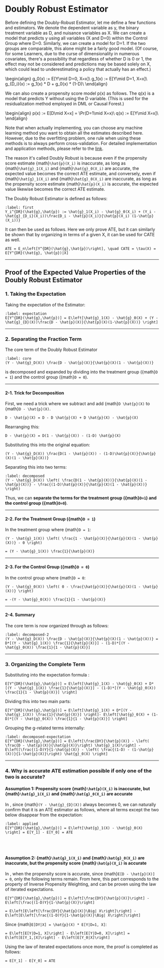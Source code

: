 # Doubly Robust Estimator

Before defining the Doubly-Robust Estimator, let me define a few functions and estimators. We denote the dependent variable as y, the binary treatment variable as D, and nuisance variables as X. We can create a model that predicts y using all variables (X and D=0) within the Control Group where D=0. Similarly, we can create a model for D=1. If the two groups are comparable, this alone might be a fairly good model. (Of course, for some Learners, due to the curse of dimensionality in numerous covariates, there's a possibility that regardless of whether D is 0 or 1, the effect may not be considered and predictions may be based solely on X, which could lead to underestimating a policy that actually has an effect.)

\begin{align}
g_0(x) := E[Y\mid D=0, X=x]\\
g_1(x) := E[Y\mid D=1, X=x]\\
g_{D_i}(x) := g_1(x) * D + g_0(x) * (1-D)\\
\end{align}

We can also create a propensity score model p(x) as follows. The q(x) is a model that predicts Y without using the D variable. (This is used for the residualization method employed in DML or Causal Forest.)

\begin{align}
p(x) := E[D\mid X=x] = \Pr(D=1\mid X=x)\\
q(x) := E[Y\mid X=x]\\
\end{align}

Note that when actually implementing, you can choose any machine learning method you want to obtain all the estimates described here. However, due to the overfitting problem, one rule when using these methods is to always perform cross-validation. For detailed implementation and application methods, please refer to the [link](/CATE-inference).

The reason it's called Doubly Robust is because even if the propensity score estimate {math}`\hat{p}(X_i)` is inaccurate, as long as {math}`\hat{g}_1(X_i)` and {math}`\hat{g}_0(X_i)` are accurate, the expected value becomes the correct ATE estimate, and conversely, even if {math}`\hat{g}_1(X_i)` and {math}`\hat{g}_0(X_i)` are inaccurate, as long as the propensity score estimate {math}`\hat{p}(X_i)` is accurate, the expected value likewise becomes the correct ATE estimate.

The Doubly Robust Estimator is defined as follows:

```{math}
:label: first
Y_i^{DR}(\hat{g},\hat{p}) := \hat{g}_1(X_i) - \hat{g}_0(X_i) + (Y_i - \hat{g}_{D_i}(X_i))\frac{D_i - \hat{p}(X_i)}{\hat{p}(X_i) (1-\hat{p}(X_i))}
```

It can then be used as follows. Here we only prove ATE, but it can similarly be shown that by organizing in terms of a given X, it can be used for CATE as well.

```{math}
ATE = E_n\left[Y^{DR}(\hat{g},\hat{p})\right], \quad CATE = \tau(X) = E[Y^{DR}(\hat{g}, \hat{p})|X]
```

---

## Proof of the Expected Value Properties of the Doubly Robust Estimator

### **1. Taking the Expectation**
Taking the expectation of the Estimator:

```{math}
:label: expectation
E[Y^{DR}(\hat{g},\hat{p})] = E\left[\hat{g}_1(X) - \hat{g}_0(X) + (Y - \hat{g}_{D}(X))\frac{D - \hat{p}(X)}{\hat{p}(X)(1-\hat{p}(X))} \right]
```

---

### **2. Separating the Fraction Term**

The core term of the Doubly Robust Estimator  
```{math}
:label: core
(Y - \hat{g}_D(X)) \frac{D - \hat{p}(X)}{\hat{p}(X)(1 - \hat{p}(X))}
```
is decomposed and expanded by dividing into the treatment group ({math}`D = 1`) and the control group ({math}`D = 0`).

---

#### **2-1. Trick for Decomposition**
First, we need a trick where we subtract and add {math}`D \hat{p}(X)` to {math}` D - \hat{p}(X) `.

```{math}
D - \hat{p}(X) = D - D \hat{p}(X) + D \hat{p}(X) - \hat{p}(X)
```

Rearranging this:

```{math}
D - \hat{p}(X) = D(1 - \hat{p}(X)) - (1-D) \hat{p}(X)
```

Substituting this into the original equation:

```{math}
(Y - \hat{g}_D(X)) \frac{D(1 - \hat{p}(X)) - (1-D)\hat{p}(X)}{\hat{p}(X)(1 - \hat{p}(X))}
```

Separating this into two terms:

```{math}
:label: decomposed
(Y - \hat{g}_D(X)) \left( \frac{D(1 - \hat{p}(X))}{\hat{p}(X)(1 - \hat{p}(X))} - \frac{(1-D)\hat{p}(X)}{\hat{p}(X)(1 - \hat{p}(X))} \right)
```

Thus, we can **separate the terms for the treatment group ({math}`D=1`) and the control group ({math}`D=0`)**.

---

#### **2-2. For the Treatment Group ({math}`D = 1`)**
In the treatment group where {math}`D = 1`:

```{math}
(Y - \hat{g}_1(X)) \left( \frac{1 - \hat{p}(X)}{\hat{p}(X)(1 - \hat{p}(X))} - 0 \right)
```

```{math}
= (Y - \hat{g}_1(X)) \frac{1}{\hat{p}(X)}
```

---

#### **2-3. For the Control Group ({math}`D = 0`)**
In the control group where {math}`D = 0`:

```{math}
(Y - \hat{g}_0(X)) \left( 0 - \frac{\hat{p}(X)}{\hat{p}(X)(1 - \hat{p}(X))} \right)
```

```{math}
= -(Y - \hat{g}_0(X)) \frac{1}{1 - \hat{p}(X)}
```

---

#### **2-4. Summary**
The core term [](#core) is now organized through [](#decomposed) as follows:

```{math}
:label: decomposed-2
(Y - \hat{g}_D(X)) \frac{D - \hat{p}(X)}{\hat{p}(X)(1 - \hat{p}(X))} = D*[(Y - \hat{g}_1(X)) \frac{1}{\hat{p}(X)}] - (1-D)*[(Y - \hat{g}_0(X)) \frac{1}{1 - \hat{p}(X)}]
```

---

### **3. Organizing the Complete Term**
Substituting [](#decomposed-2) into the expectation formula [](#expectation):
```{math}
E[Y^{DR}(\hat{g},\hat{p})] = E\left[\hat{g}_1(X) - \hat{g}_0(X) + D*[(Y - \hat{g}_1(X)) \frac{1}{\hat{p}(X)}] - (1-D)*[(Y - \hat{g}_0(X)) \frac{1}{1 - \hat{p}(X)}] \right]
```

Dividing this into two main parts:
```{math}
E[Y^{DR}(\hat{g},\hat{p})] = E\left[\hat{g}_1(X) + D*[(Y - \hat{g}_1(X)) \frac{1}{\hat{p}(X)}] \right]- E\left[\hat{g}_0(X) + (1-D)*[(Y - \hat{g}_0(X)) \frac{1}{1 - \hat{p}(X)}] \right]
```

Grouping the g-related terms internally:
```{math}
:label: decomposed-expectation
E[Y^{DR}(\hat{g},\hat{p})] = E\left[\frac{DY}{\hat{p}(X)} - \left( \frac{D - \hat{p}(X)}{\hat{p}(X)}\right) \hat{g}_1(X)\right] - E\left[\frac{(1-D)Y}{1-\hat{p}(X)} - \left( \frac{(1-D) - (1-\hat{p}(X))}{1-\hat{p}(X)}\right) \hat{g}_0(X) \right]
```

---

### **4. Why is accurate ATE estimation possible if only one of the two is accurate?**
#### Assumption 1: Propensity score {math}`\hat{p}(X_i)` is inaccurate, but {math}`\hat{g}_1(X_i)` and {math}`\hat{g}_0(X_i)` are accurate
In [](#expectation), since {math}`(Y - \hat{g}_{D}(X))` always becomes 0, we can naturally confirm that it is an ATE estimator as follows, where all terms except the two below disappear from the expectation:
```{math}
:label: applied
E[Y^{DR}(\hat{g},\hat{p})] = E\left[\hat{g}_1(X) - \hat{g}_0(X) \right] = E[Y_1] - E[Y_0] = ATE
```

<br/><br/>
#### Assumption 2: {math}`\hat{g}_1(X_i)` and {math}`\hat{g}_0(X_i)` are inaccurate, but the propensity score {math}`\hat{p}(X_i)` is accurate
In [](#decomposed-expectation), when the propensity score is accurate, since {math}`E[D - \hat{p}(X)] = 0`, only the following terms remain. From here, this part corresponds to the property of Inverse Propensity Weighting, and can be proven using the law of iterated expectations.

```{math}
E[Y^{DR}(\hat{g},\hat{p})] = E\left[\frac{DY}{\hat{p}(X)}\right] - E\left[\frac{(1-D)Y}{1-\hat{p}(X)}\right]
```

```{math}
= E\left[E\left[\frac{DY}{\hat{p}(X)}\Big| X\right]\right] - E\left[E\left[\frac{(1-D)Y}{1-\hat{p}(X)}\Big| X\right]\right]
```

Since {math}`E[DY|X] = \hat{p}(X) * E[Y|D=1, X]`:

```{math}
= E\left[E[Y|D=1, X]\right] - E\left[E[Y|D=0, X]\right] = E\left[E[Y_1,|X]\right] - E\left[E[Y_0|X]\right]
```

Using the law of iterated expectations once more, the proof is completed as follows:
```{math}
= E[Y_1] - E[Y_0] = ATE
```